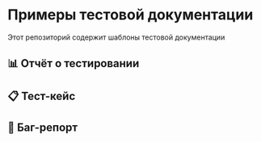 # Примеры тестовой документации

Этот репозиторий содержит шаблоны тестовой документации

## 📊 Отчёт о тестировании
## 📋 Тест-кейс
## 🐞 Баг-репорт
